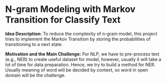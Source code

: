 # N-gram Modeling with Markov Transition for Classify Text

**Idea Description:** To reduce the complexity of n-gram model, this project tries to implement the Markov Transition by storing the probabilities of transitioning to a next state.

**Motivation and the Main Challenge:** For NLP, we have to pre-process text (e.g., NER) to create useful dataset for model, however, usually it will take a lot of time for data preparation. Hence, we try to build a method for NER. Usually meaning of word will be decided by context, so word in open domain will be the challenge.
